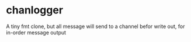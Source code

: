 chanlogger
==========

A tiny fmt clone, but all message will send to a channel befor write out, for in-order message output
